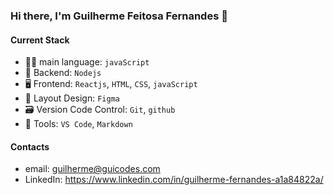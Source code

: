 ### Hi there, I'm Guilherme Feitosa Fernandes 👋

#### Current Stack

- 🧑‍💻 main language: `javaScript`
- 🚪 Backend: `Nodejs`
- 🖥 Frontend: `Reactjs`, `HTML`, `CSS`, `javaScript`
- 🧩 Layout Design: `Figma`
- 🗃️ Version Code Control: `Git`, `github`
- 🔧 Tools: `VS Code`, `Markdown`

#### Contacts

- email: guilherme@guicodes.com
- LinkedIn: https://www.linkedin.com/in/guilherme-fernandes-a1a84822a/
